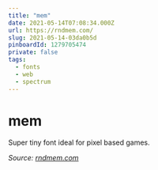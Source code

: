 ```yaml
---
title: "mem"
date: 2021-05-14T07:08:34.000Z
url: https://rndmem.com/
slug: 2021-05-14-03da0b5d
pinboardId: 1279705474
private: false
tags:
  - fonts
  - web
  - spectrum
---
```


# mem

Super tiny font ideal for pixel based games.

_Source: [rndmem.com](https://rndmem.com/)_

